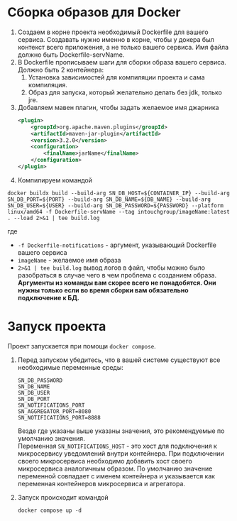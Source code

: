 # Сборка образов для Docker

1. Создаем в корне проекта необходимый Dockerfile для вашего сервиса. Создавать нужно именно в корне, чтобы у докера был
   контекст всего приложения, а не только вашего сервиса. Имя файла должно быть Dockerfile-servName.
2. В Dockerfile прописываем шаги для сборки образа вашего сервиса. Должно быть 2 контейнера:
    1. Установка зависимостей для компиляции проекта и сама компиляция.
    2. Образ для запуска, который желательно делать без jdk, только jre.
3. Добавляем мавен плагин, чтобы задать желаемое имя джарника
   ```xml
   <plugin>
       <groupId>org.apache.maven.plugins</groupId>
       <artifactId>maven-jar-plugin</artifactId>
       <version>3.2.0</version>
       <configuration>
           <finalName>jarName</finalName>
       </configuration>
   </plugin>
   ```
4. Компилируем командой

```shell
docker buildx build --build-arg SN_DB_HOST=${CONTAINER_IP} --build-arg SN_DB_PORT=${PORT} --build-arg SN_DB_NAME=${DB_NAME} --build-arg SN_DB_USER=${USER} --build-arg SN_DB_PASSWORD=${PASSWORD} --platform linux/amd64 -f Dockerfile-servName --tag intouchgroup/imageName:latest . --load 2>&1 | tee build.log
```

где

- `-f Dockerfile-notifications` - аргумент, указывающий Dockerfile вашего сервиса
- `imageName` - желаемое имя образа
- `2>&1 | tee build.log` вывод логов в файл, чтобы можно было разобраться в случае чего в чем проблема с созданием
  образа.  
  **Аргументы из команды вам скорее всего не понадобятся. Они нужны только если во время сборки вам обязательно
  подключение к БД.**

# Запуск проекта

Проект запускается при помощи `docker compose`.

1. Перед запуском убедитесь, что в вашей системе существуют все необходимые переменные среды:

   ```
   SN_DB_PASSWORD
   SN_DB_NAME
   SN_DB_USER
   SN_DB_PORT
   SN_NOTIFICATIONS_PORT
   SN_AGGREGATOR_PORT=8080
   SN_NOTIFICATIONS_PORT=8888
   ```
   Везде где указаны выше указаны значения, это рекомендуемые по умолчанию значения.  
   Переменная `SN_NOTIFICATIONS_HOST` - это хост для подключения к микросервису уведомлений внутри контейнера. При
   подключении своего микросервиса необходимо добавить хост своего микросервиса аналогичным образом. По умолчанию
   значение переменной совпадает с именем контейнера и указывается как переменная контейнеров микросервиса и агрегатора.
2. Запуск происходит командой
    ```shell
    docker compose up -d
    ```
